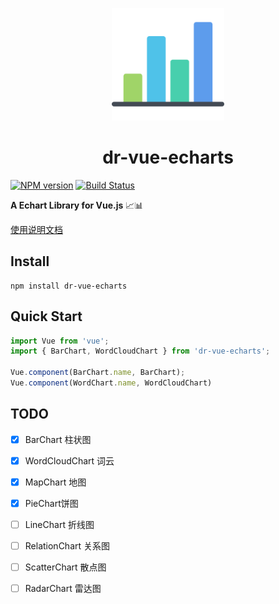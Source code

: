 

<p align="center">
  <a href="https://drinkeewu.github.io/dr-vue-echarts/" target="_blank">
    <img width="180" src="https://raw.githubusercontent.com/drinkeewu/dr-vue-echarts/master/docs/.vuepress/public/asset/logo.png" alt="logo">
  </a>
</p>
<h1 align="center">
  dr-vue-echarts
</h1>

[![NPM version](https://badge.fury.io/js/dr-vue-echarts.svg)](https://www.npmjs.com/package/dr-vue-echarts) 
[![Build Status](https://travis-ci.org/drinkeewu/dr-vue-echarts.svg?branch=master)](https://travis-ci.org/drinkeewu/dr-vue-echarts)

**A Echart Library for Vue.js** 📈📊

[使用说明文档](https://drinkeewu.github.io/dr-vue-echarts/)

## Install
```node
npm install dr-vue-echarts
```

## Quick Start
```js
import Vue from 'vue';
import { BarChart, WordCloudChart } from 'dr-vue-echarts';

Vue.component(BarChart.name, BarChart);
Vue.component(WordChart.name, WordCloudChart)
```

## TODO
- [x] BarChart 柱状图
- [x] WordCloudChart 词云
- [x] MapChart 地图
- [x] PieChart饼图
- [ ] LineChart 折线图
- [ ] RelationChart 关系图
- [ ] ScatterChart 散点图
- [ ] RadarChart 雷达图



